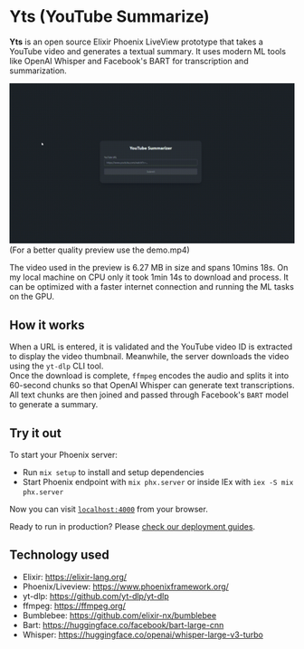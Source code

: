 # Yts (YouTube Summarize)

**Yts** is an open source Elixir Phoenix LiveView prototype that takes a YouTube video and generates a textual summary. It uses modern ML tools like OpenAI Whisper and Facebook's BART for transcription and summarization.

![preview gif](demo.gif)
(For a better quality preview use the demo.mp4)

The video used in the preview is 6.27 MB in size and spans 10mins 18s. On my local machine on CPU only it took 1min 14s to download and process. It can be optimized with a faster internet connection and running the ML tasks on the GPU.  


## How it works

When a URL is entered, it is validated and the YouTube video ID is extracted to display the video thumbnail. Meanwhile, the server downloads the video using the `yt-dlp` CLI tool.  
Once the download is complete, `ffmpeg` encodes the audio and splits it into 60-second chunks so that OpenAI Whisper can generate text transcriptions.  
All text chunks are then joined and passed through Facebook's `BART` model to generate a summary.

## Try it out 

To start your Phoenix server:

* Run `mix setup` to install and setup dependencies
* Start Phoenix endpoint with `mix phx.server` or inside IEx with `iex -S mix phx.server`

Now you can visit [`localhost:4000`](http://localhost:4000) from your browser.

Ready to run in production? Please [check our deployment guides](https://hexdocs.pm/phoenix/deployment.html).

## Technology used

* Elixir: https://elixir-lang.org/
* Phoenix/Liveview: https://www.phoenixframework.org/
* yt-dlp: https://github.com/yt-dlp/yt-dlp
* ffmpeg: https://ffmpeg.org/
* Bumblebee: https://github.com/elixir-nx/bumblebee
* Bart: https://huggingface.co/facebook/bart-large-cnn
* Whisper: https://huggingface.co/openai/whisper-large-v3-turbo
